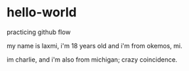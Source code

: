 # hello-world
practicing github flow

my name is laxmi, i'm 18 years old and i'm from okemos, mi.

im charlie, and i'm also from michigan; crazy coincidence.
